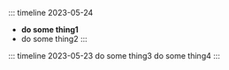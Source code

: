 ::: timeline 2023-05-24

- **do some thing1**
- do some thing2
  :::

::: timeline 2023-05-23
do some thing3
do some thing4
:::
